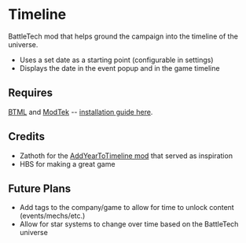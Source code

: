 # Timeline
BattleTech mod that helps ground the campaign into the timeline of the universe.

* Uses a set date as a starting point (configurable in settings)
* Displays the date in the event popup and in the game timeline

## Requires

[BTML](https://github.com/BattletechModders/BattleTechModLoader/releases) and [ModTek](https://github.com/BattletechModders/ModTek/releases) -- [installation guide here](https://github.com/BattletechModders/ModTek/wiki/The-Drop-Dead-Simple-Guide-to-Installing-BTML-&-ModTek-&-ModTek-mods).

## Credits

* Zathoth for the [AddYearToTimeline mod](https://github.com/Zathoth/AddYearToTimeline) that served as inspiration
* HBS for making a great game

## Future Plans

* Add tags to the company/game to allow for time to unlock content (events/mechs/etc.)
* Allow for star systems to change over time based on the BattleTech universe
